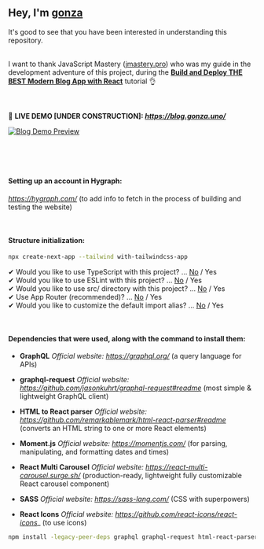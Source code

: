 ## Hey, I'm **[gonza](https://www.gonza.uno/)**
It's good to see that you have been interested in understanding this repository.<br><br>



I want to thank JavaScript Mastery ([jmastery.pro](https://www.jsmastery.pro/)) 
who was my guide in the development adventure of this project, 
during the **[Build and Deploy THE BEST Modern Blog App with React](https://www.youtube.com/watch?v=HYv55DhgTuA)** tutorial 👌<br><br><br>



📌 **LIVE DEMO [UNDER CONSTRUCTION]: _https://blog.gonza.uno/_**

[![Blog Demo Preview](https://i.postimg.cc/3JCZXcrT/under-construction.png)](https://i.postimg.cc/3JCZXcrT/under-construction.png)

<br><br><br>





#### Setting up an account in Hygraph:
_https://hygraph.com/_
(to add info to fetch in the process of building and testing the website)

<br>

#### Structure initialization:
```bash
npx create-next-app --tailwind with-tailwindcss-app
```
✔ Would you like to use TypeScript with this project? … <u>No</u> / Yes<br>
✔ Would you like to use ESLint with this project? … <u>No</u> / Yes<br>
✔ Would you like to use src/ directory with this project? … <u>No</u> / Yes<br>
✔ Use App Router (recommended)? … <u>No</u> / Yes<br>
✔ Would you like to customize the default import alias? … <u>No</u> / Yes

<br>

#### Dependencies that were used, along with the command to install them:

* **GraphQL**
_Official website: https://graphql.org/_ (a query language for APIs)

* **graphql-request**
_Official website: https://github.com/jasonkuhrt/graphql-request#readme_ (most simple & lightweight GraphQL client)

* **HTML to React parser**
_Official website: https://github.com/remarkablemark/html-react-parser#readme_ (converts an HTML string to one or more React elements)

* **Moment.js**
_Official website: https://momentjs.com/_ (for parsing, manipulating, and formatting dates and times)

* **React Multi Carousel**
_Official website: https://react-multi-carousel.surge.sh/_ (production-ready, lightweight fully customizable React carousel component)

* **SASS**
_Official website: https://sass-lang.com/_ (CSS with superpowers)

* **React Icons**
_Official website: https://github.com/react-icons/react-icons__ (to use icons)

```bash
npm install -legacy-peer-deps graphql graphql-request html-react-parser moment react-multi-carousel sass react-icons
```
